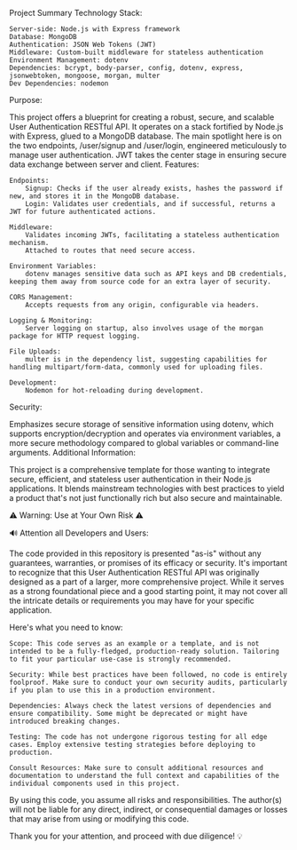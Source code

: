 Project Summary
Technology Stack:

    Server-side: Node.js with Express framework
    Database: MongoDB
    Authentication: JSON Web Tokens (JWT)
    Middleware: Custom-built middleware for stateless authentication
    Environment Management: dotenv
    Dependencies: bcrypt, body-parser, config, dotenv, express, jsonwebtoken, mongoose, morgan, multer
    Dev Dependencies: nodemon

Purpose:

This project offers a blueprint for creating a robust, secure, and scalable User Authentication RESTful API. It operates on a stack fortified by Node.js with Express, glued to a MongoDB database. The main spotlight here is on the two endpoints, /user/signup and /user/login, engineered meticulously to manage user authentication. JWT takes the center stage in ensuring secure data exchange between server and client.
Features:

    Endpoints:
        Signup: Checks if the user already exists, hashes the password if new, and stores it in the MongoDB database.
        Login: Validates user credentials, and if successful, returns a JWT for future authenticated actions.

    Middleware:
        Validates incoming JWTs, facilitating a stateless authentication mechanism.
        Attached to routes that need secure access.

    Environment Variables:
        dotenv manages sensitive data such as API keys and DB credentials, keeping them away from source code for an extra layer of security.

    CORS Management:
        Accepts requests from any origin, configurable via headers.

    Logging & Monitoring:
        Server logging on startup, also involves usage of the morgan package for HTTP request logging.

    File Uploads:
        multer is in the dependency list, suggesting capabilities for handling multipart/form-data, commonly used for uploading files.

    Development:
        Nodemon for hot-reloading during development.
        

Security:

Emphasizes secure storage of sensitive information using dotenv, which supports encryption/decryption and operates via environment variables, a more secure methodology compared to global variables or command-line arguments.
Additional Information:


This project is a comprehensive template for those wanting to integrate secure, efficient, and stateless user authentication in their Node.js applications. It blends mainstream technologies with best practices to yield a product that's not just functionally rich but also secure and maintainable.



⚠️ Warning: Use at Your Own Risk ⚠️

🔊 Attention all Developers and Users:

The code provided in this repository is presented "as-is" without any guarantees, warranties, or promises of its efficacy or security. It's important to recognize that this User Authentication RESTful API was originally designed as a part of a larger, more comprehensive project. While it serves as a strong foundational piece and a good starting point, it may not cover all the intricate details or requirements you may have for your specific application.

Here's what you need to know:

    Scope: This code serves as an example or a template, and is not intended to be a fully-fledged, production-ready solution. Tailoring to fit your particular use-case is strongly recommended.

    Security: While best practices have been followed, no code is entirely foolproof. Make sure to conduct your own security audits, particularly if you plan to use this in a production environment.

    Dependencies: Always check the latest versions of dependencies and ensure compatibility. Some might be deprecated or might have introduced breaking changes.

    Testing: The code has not undergone rigorous testing for all edge cases. Employ extensive testing strategies before deploying to production.

    Consult Resources: Make sure to consult additional resources and documentation to understand the full context and capabilities of the individual components used in this project.

By using this code, you assume all risks and responsibilities. The author(s) will not be liable for any direct, indirect, or consequential damages or losses that may arise from using or modifying this code.

Thank you for your attention, and proceed with due diligence! 💡
